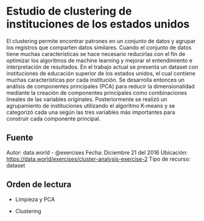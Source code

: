 
# Estudio de clustering de instituciones de los estados unidos

El clustering permite encontrar patrones en un conjunto de datos y agrupar los registros que comparten datos similares. Cuando el conjunto de datos tiene muchas características se hace necesario reducirlas con el fin de optimizar los algoritmos de machine learning y mejorar el entendimiento e interpretación de resultados. En el trabajo actual se presenta un dataset con instituciones de educación superior de los estados unidos, el cual contiene muchas características por cada institución. Se desarrolla entonces un análisis de componentes principales (PCA) para reducir la dimensionalidad mediante la creación de componentes principales como combinaciones lineales de las variables originales. Posteriormente se realizó un agrupamiento de instituciones utilizando el algoritmo K-means y se categorizó cada una según las tres variables más importantes para construir cada componente principal.

## Fuente

Autor: data.world - @exercises
Fecha: Diciembre 21 del 2016
Ubicación: https://data.world/exercises/cluster-analysis-exercise-2
Tipo de recurso: dataset


## Orden de lectura 

- Limpieza y PCA

- Clustering


